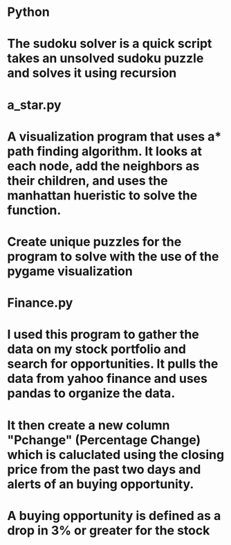 # Python
# The sudoku solver is a quick script takes an unsolved sudoku puzzle and solves it using recursion


# a_star.py
# A visualization program that uses a* path finding algorithm. It looks at each node, add the neighbors as their children, and uses the manhattan hueristic to solve the function.
# Create unique puzzles for the program to solve with the use of the pygame visualization

# Finance.py
# I used this program to gather the data on my stock portfolio and search for opportunities. It pulls the data from yahoo finance and uses pandas to organize the data.
# It then create a new column "Pchange" (Percentage Change) which is caluclated using the closing price from the past two days and alerts of an buying opportunity.
# A buying opportunity is defined as a drop in 3% or greater for the stock
